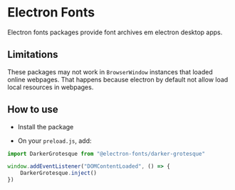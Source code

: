 # Electron Fonts

Electron fonts packages provide font archives em electron desktop apps.

## Limitations

These packages may not work in `BrowserWindow` instances that loaded online webpages. That happens because electron by default not allow load local resources in webpages.

## How to use

* Install the package

* On your `preload.js`, add:

```ts
import DarkerGrotesque from "@electron-fonts/darker-grotesque"

window.addEventListener("DOMContentLoaded", () => {
    DarkerGrotesque.inject()
})
```